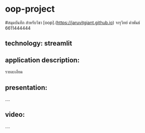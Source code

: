 # oop-project
#สมุดบันทึก
สำหรับวิชา [oop].(https://jaruvitgiant.github.io)
จารุวิทย์ คำพันธ์  6611444444

## technology: streamlit

## application description:
รายละเอียด


## presentation:
....

## video:
....

